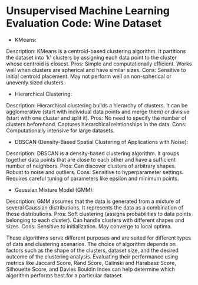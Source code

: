 # Unsupervised Machine Learning Evaluation Code: Wine Dataset

- KMeans:

Description: KMeans is a centroid-based clustering algorithm. It partitions the dataset into 'k' clusters by assigning each data point to the cluster whose centroid is closest.
Pros: Simple and computationally efficient. Works well when clusters are spherical and have similar sizes.
Cons: Sensitive to initial centroid placement. May not perform well on non-spherical or unevenly sized clusters.

- Hierarchical Clustering:

Description: Hierarchical clustering builds a hierarchy of clusters. It can be agglomerative (start with individual data points and merge them) or divisive (start with one cluster and split it).
Pros: No need to specify the number of clusters beforehand. Captures hierarchical relationships in the data.
Cons: Computationally intensive for large datasets.

- DBSCAN (Density-Based Spatial Clustering of Applications with Noise):

Description: DBSCAN is a density-based clustering algorithm. It groups together data points that are close to each other and have a sufficient number of neighbors.
Pros: Can discover clusters of arbitrary shapes. Robust to noise and outliers.
Cons: Sensitive to hyperparameter settings. Requires careful tuning of parameters like epsilon and minimum points.

- Gaussian Mixture Model (GMM):

Description: GMM assumes that the data is generated from a mixture of several Gaussian distributions. It represents the data as a combination of these distributions.
Pros: Soft clustering (assigns probabilities to data points belonging to each cluster). Can handle clusters with different shapes and sizes.
Cons: Sensitive to initialization. May converge to local optima.


These algorithms serve different purposes and are suited for different types of data and clustering scenarios. The choice of algorithm depends on factors such as the shape of the clusters, dataset size, and the desired outcome of the clustering analysis. Evaluating their performance using metrics like Jaccard Score, Rand Score, Calinski and Harabasz Score, Silhouette Score, and Davies Bouldin Index can help determine which algorithm performs best for a particular dataset.
